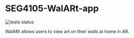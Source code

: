 # SEG4105-WalARt-app
![tests status](https://github.com/Angelica-P/SEG4105-WalARt-app/actions/workflows/main.yml/badge.svg?branch=main)


WalARt allows users to view art on their walls at home in AR.
